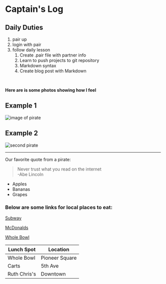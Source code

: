 Captain's Log
==========

## Daily Duties
1. pair up
2. login with pair
3. follow daily lesson
   1. Create .pair file with partner info
   2. Learn to push projects to git repository
   3. Markdown syntax 
   4. Create blog post with Markdown

<br />

__Here are is some photos showing how I feel__

Example 1
--
![image of pirate](https://i.pinimg.com/564x/56/0e/7f/560e7fbba693fa243ee5776446151d7a.jpg)



Example 2
---
![second pirate](https://media-cdn.tripadvisor.com/media/photo-s/13/57/67/47/cool-pirate-in-the-window.jpg)

<hr />


Our favorite quote from a pirate:

>Never trust what you read on the internet <br />
> -Abe Lincoln

- Apples
- Bananas
- Grapes


### Below are some links for local places to eat:

[Subway](#)

[McDonalds](#)

[Whole Bowl](#)


Lunch Spot | Location
-----------------|-----------------
 Whole Bowl|Pioneer Square
 Carts|5th Ave
 Ruth Chris's|Downtown

 